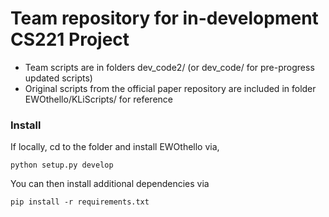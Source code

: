 # Team repository for in-development CS221 Project

- Team scripts are in folders dev_code2/ (or dev_code/ for pre-progress updated scripts)
- Original scripts from the official paper repository are included in folder EWOthello/KLiScripts/ for reference

### Install

If locally, cd to the folder and install EWOthello via,
```
python setup.py develop
```

You can then install additional dependencies via
```
pip install -r requirements.txt
```

